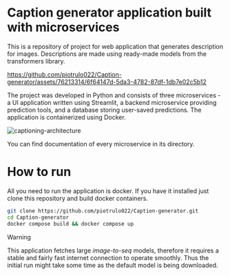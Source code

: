 # Caption generator application built with microservices
This is a repository of project for web application that generates description for images. Descriptions are made using ready-made models from the transformers library.


https://github.com/piotrulo022/Caption-generator/assets/76213314/6f64147d-5da3-4782-87df-1db7e02c5b12

The project was developed in Python and consists of three microservices - a UI application written using Streamlit, a backend microservice providing prediction tools, and a database storing user-saved predictions. The application is containerized using Docker.

![captioning-architecture](https://github.com/piotrulo022/Caption-generator/assets/76213314/03200b09-2731-4a65-bc9f-302aaae82f6c)

You can find documentation of every microservice in its directory.
# How to run
All you need to run the application is docker. If you have it installed just clone this repository and build docker containers.

```bash
git clone https://github.com/piotrulo022/Caption-generator.git
cd Caption-generator
docker compose build && docker compose up
```

> [!WARNING]
> This application fetches large *image-to-seq* models, therefore it requires a stable and fairly fast internet connection to operate smoothly. Thus the initial run might take some time as the default model is being downloaded.
